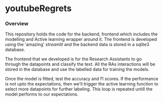 # youtubeRegrets

### Overview

This repository holds the code for the backend, frontend which includes the modelling and Active learning wrapper around it. The frontend is developed using the 'amazing' *streamlit*  and the backend data is stored in a sqlite3 database. 

The frontend that we developed is for the Research Assistants to go through the datapoints and classify the text. All the RAs interactions will be stored in the database and use the labelled data for training the models. 

Once the model is fitted, test the accuracy and f1 scores. If the performance is not upto the expectations, then we'll trigger the active learning function to select more datapoints for further labeling. This loop is repeated untill the model performs to our expectations. 

